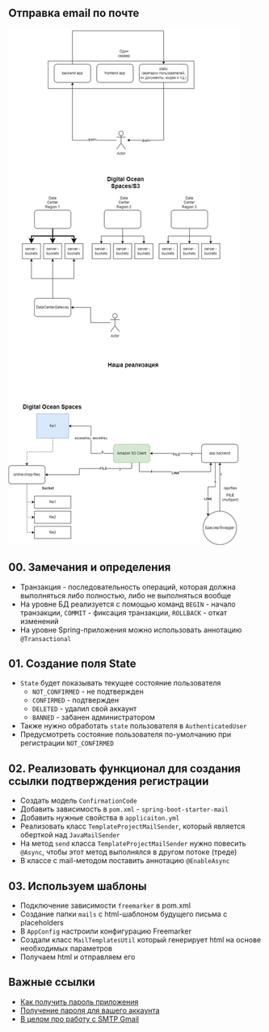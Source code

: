 ## Отправка email по почте

![image](https://raw.githubusercontent.com/ait-tr/cohort25/main/back_end/lesson_23/img/1.png)

## 00. Замечания и определения

* Транзакция - последовательность операций, которая должна выполняться либо полностью, либо не выполняться вообще
* На уровне БД реализуется с помощью команд `BEGIN` - начало транзакции, `COMMIT` - фиксация транзакции, `ROLLBACK` - откат изменений
* На уровне Spring-приложения можно использовать аннотацию `@Transactional`

## 01. Создание поля State

* `State` будет показывать текущее состояние пользователя
  * `NOT_CONFIRMED` - не подтвержден
  * `CONFIRMED` - подтвержден
  * `DELETED` - удалил свой аккаунт
  * `BANNED` - забанен администратором
* Также нужно обработать `state` пользователя в `AuthenticatedUser`
* Предусмотреть состояние пользователя по-умолчанию при регистрации `NOT_CONFIRMED`

## 02. Реализовать функционал для создания ссылки подтверждения регистрации

* Создать модель `ConfirmationCode`
* Добавить зависимость в `pom.xml` - `spring-boot-starter-mail`
* Добавить нужные свойства в `applicaiton.yml`
* Реализовать класс `TemplateProjectMailSender`, который является оберткой над `JavaMailSender`
* На метод `send` класса `TemplateProjectMailSender` нужно повесить `@Async`, чтобы этот метод выполнялся в другом потоке (треде)
* В классе с mail-методом поставить аннотацию `@EnableAsync`

## 03. Используем шаблоны

* Подключение зависимости `freemarker` в pom.xml
* Создание папки `mails` с html-шаблоном будущего письма c placeholders
* В `AppConfig` настроили конфигурацию Freemarker
* Создали класс `MailTemplatesUtil` который генерирует html на основе необходимых параметров
* Получаем html и отправляем его

## Важные ссылки

* [Как получить пароль приложения](https://help.case.one/2022/07/11/%D0%BA%D0%B0%D0%BA-%D0%BF%D0%BE%D0%BB%D1%83%D1%87%D0%B8%D1%82%D1%8C-%D0%BF%D0%B0%D1%80%D0%BE%D0%BB%D1%8C-%D0%BF%D1%80%D0%B8%D0%BB%D0%BE%D0%B6%D0%B5%D0%BD%D0%B8%D1%8F-google/)
* [Получение пароля для вашего аккаунта](https://myaccount.google.com/apppasswords)
* [В целом про работу с SMTP Gmail](https://kinsta.com/blog/gmail-smtp-server/)